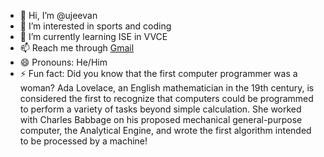 - 👋 Hi, I’m @ujeevan
- 👀 I’m interested in sports and coding
- 🌱 I’m currently learning ISE in VVCE
- 📫 Reach me through <a href="jeevanaradya2006@gmail.com">Gmail</a>
- 😄 Pronouns: He/Him
- ⚡ Fun fact: Did you know that the first computer programmer was a woman? Ada Lovelace, an English mathematician in the 19th century, is considered the first to recognize that computers could be programmed to perform a variety of tasks beyond simple calculation. She worked with Charles Babbage on his proposed mechanical general-purpose computer, the Analytical Engine, and wrote the first algorithm intended to be processed by a machine!

<!---
ujeevan/ujeevan is a ✨ special ✨ repository because its `README.md` (this file) appears on your GitHub profile.
You can click the Preview link to take a look at your changes.
--->
